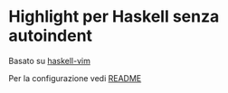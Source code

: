 Highlight per Haskell senza autoindent
======================================

Basato su [haskell-vim][]

Per la configurazione vedi [README][]

[haskell-vim]: https://github.com/neovimhaskell/haskell-vim
[README]: https://github.com/neovimhaskell/haskell-vim/blob/master/README.md
